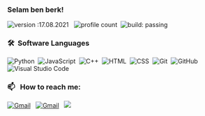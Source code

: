 ### Selam ben berk!
![version :17.08.2021](https://img.shields.io/badge/version-27.10.2021-informational) &nbsp;
![profile count](https://komarev.com/ghpvc/?username=raineorj&color=red)&nbsp;
![build: passing](https://img.shields.io/badge/build-passing-success)

### 🛠 &nbsp;Software Languages
![Python](https://img.shields.io/badge/-Python-05122A?style=flat&logo=python)&nbsp;
![JavaScript](https://img.shields.io/badge/-JavaScript-05122A?style=flat&logo=javascript)&nbsp;
![C++](https://img.shields.io/badge/-C++-05122A?style=flat&logo=C%2B%2B&logoColor=00599C)&nbsp;
![HTML](https://img.shields.io/badge/-HTML-05122A?style=flat&logo=HTML5)&nbsp;
![CSS](https://img.shields.io/badge/-CSS-05122A?style=flat&logo=CSS3&logoColor=1572B6)&nbsp;
![Git](https://img.shields.io/badge/-Git-05122A?style=flat&logo=git)&nbsp;
![GitHub](https://img.shields.io/badge/-GitHub-05122A?style=flat&logo=github)&nbsp;
![Visual Studio Code](https://img.shields.io/badge/-Visual%20Studio%20Code-05122A?style=flat&logo=visual-studio-code&logoColor=007ACC)&nbsp;

### 📫 &nbsp; How to reach me:
<a href="raineorj@gmail.com"><img alt="Gmail" src="https://img.shields.io/badge/Gmail-D14836?style=flat&logo=gmail&logoColor=white" /></a> &nbsp;
<a href="https://discord.com/users/939738063687540766"><img alt="Gmail" src="https://img.shields.io/badge/Discord-5e5e5e?style=flat&logo=discord&logoColor=565fff" /></a> &nbsp;
<a href="https://instagram.com/raineorj"><img src="https://img.shields.io/badge/@raineorj-E3467A?style=flat&logo=Instagram&logoColor=white"/></a> &nbsp;

